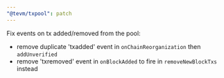 ```yaml
---
"@tevm/txpool": patch
---
```


Fix events on tx added/removed from the pool:
- remove duplicate 'txadded' event in `onChainReorganization` then `addUnverified`
- remove 'txremoved' event in `onBlockAdded` to fire in `removeNewBlockTxs` instead
